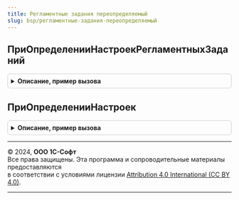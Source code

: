 ```yaml
---
title: Регламентные задания переопределяемый
slug: bsp/регламентные-задания-переопределяемый
---
```



## ПриОпределенииНастроекРегламентныхЗаданий
<details style="margin: 1em 0; padding: 0.5em; border: 1px solid #ccc; border-radius: 6px;">

<summary style="font-weight: bold; cursor: pointer;">Описание, пример вызова</summary>

```bsl

// Определяет следующие свойств регламентных заданий:
//  - зависимость от функциональных опций;
//  - возможность выполнения в различных режимах работы программы;
//  - прочие параметры.
//
// Параметры:
//  Настройки - ТаблицаЗначений:
//    * РегламентноеЗадание - ОбъектМетаданныхРегламентноеЗадание - регламентное задание.
//    * ФункциональнаяОпция - ОбъектМетаданныхФункциональнаяОпция - функциональная опция,
//        от которой зависит регламентное задание.
//    * ЗависимостьПоИ      - Булево - если регламентное задание зависит более чем
//        от одной функциональной опции и его необходимо включать только тогда,
//        когда все функциональные опции включены, то следует указывать Истина
//        для каждой зависимости.
//        По умолчанию Ложь - если хотя бы одна функциональная опция включена,
//        то регламентное задание тоже включено.
//    * ВключатьПриВключенииФункциональнойОпции - Булево
//                                              - Неопределено - если Ложь, то при
//        включении функциональной опции регламентное задание не будет включаться. Значение
//        Неопределено соответствует значению Истина.
//        По умолчанию - Неопределено.
//    * ДоступноВПодчиненномУзлеРИБ - Булево
//                                  - Неопределено - Истина или Неопределено, если регламентное
//        задание доступно в РИБ.
//        По умолчанию - Неопределено.
//    * ДоступноВАвтономномРабочемМесте - Булево
//                                      - Неопределено - Истина или Неопределено, если регламентное
//        задание доступно в автономном рабочем месте.
//        По умолчанию - Неопределено.
//    * ДоступноВМоделиСервиса - Булево
//                             - Неопределено - Ложь, если необходимо блокировать выполнение регламентного
//        задания (в т.ч. задания очереди) в информационной базе с включенным использованием разделителя.
//        Значение Неопределено трактуется как Истина.
//        По умолчанию - Неопределено.
//    * РаботаетСВнешнимиРесурсами  - Булево - Истина, если регламентное задание модифицирует данные
//        во внешних источниках (получение почты, синхронизация данных и т.п.). Не следует устанавливать
//        значение Истина для регламентных заданий, не модифицирующих данные во внешних источниках.
//        Например, регламентное задание ЗагрузкаКурсовВалют. Регламентные задания, работающие с внешними ресурсами,
//        автоматически отключаются в копии информационной базы и не выполняются при отключенной функциональной
//        опции "Разрешить доступ к Интернет-сервисам". По умолчанию - Ложь.
//    * ОбращаетсяКВнешнимРесурсам - Булево - Истина, если регламентное задание обращается к внешним ресурсам
//        (Интернет-сервисам), но не модифицирует их, например, регламентное задание ЗагрузкаКурсовВалют.
//        Регламентные задания, работающие с Интернет-сервисами, не выполняются при отключенной функциональной
//        опции "Разрешить доступ к Интернет-сервисам". По умолчанию - Ложь.
//
//    * Параметризуется             - Булево - Истина, если регламентное задание параметризованное.
//        По умолчанию - Ложь.
//
// Пример:
//	Настройка = Настройки.Добавить();
//	Настройка.РегламентноеЗадание = Метаданные.РегламентныеЗадания.ОбновлениеСтатусовДоставкиSMS;
//	Настройка.ФункциональнаяОпция = Метаданные.ФункциональныеОпции.ИспользоватьПочтовыйКлиент;
//	Настройка.ДоступноВМоделиСервиса = Ложь;
//
Процедура ПриОпределенииНастроекРегламентныхЗаданий(Настройки) Экспорт
```

Пример вызова
```bsl
РегламентныеЗаданияПереопределяемый.ПриОпределенииНастроекРегламентныхЗаданий(Настройки) 
```
</details>

## ПриОпределенииНастроек
<details style="margin: 1em 0; padding: 0.5em; border: 1px solid #ccc; border-radius: 6px;">

<summary style="font-weight: bold; cursor: pointer;">Описание, пример вызова</summary>

```bsl

// Позволяет переопределить настройки подсистемы, заданные по умолчанию.
//
// Параметры:
//  Настройки - Структура:
//    * РасположениеКомандыСнятияБлокировки - Строка - определяет расположение команды снятия
//                                                     блокировки работы с внешними ресурсами
//                                                     при перемещении информационной базы.
//
Процедура ПриОпределенииНастроек(Настройки) Экспорт
```

Пример вызова
```bsl
РегламентныеЗаданияПереопределяемый.ПриОпределенииНастроек(Настройки) 
```
</details>

---

© 2024, **ООО 1С-Софт**  
Все права защищены. Эта программа и сопроводительные материалы предоставляются  
в соответствии с условиями лицензии [Attribution 4.0 International (CC BY 4.0)](https://creativecommons.org/licenses/by/4.0/legalcode).

---
